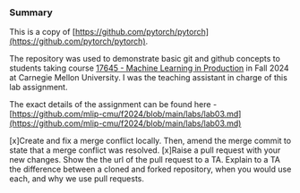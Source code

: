 ### Summary

This is a copy of [https://github.com/pytorch/pytorch](https://github.com/pytorch/pytorch). 

The repository was used to demonstrate basic git and github concepts to students taking course [17645 - Machine Learning in Production](https://mlip-cmu.github.io/f2024/) in Fall 2024 at Carnegie Mellon University. I was the teaching assistant in charge of this lab assignment.

The exact details of the assignment can be found here - [https://github.com/mlip-cmu/f2024/blob/main/labs/lab03.md](https://github.com/mlip-cmu/f2024/blob/main/labs/lab03.md)

[x]Create and fix a merge conflict locally. Then, amend the merge commit to state that a merge conflict was resolved.
[x]Raise a pull request with your new changes. Show the the url of the pull request to a TA.
Explain to a TA the difference between a cloned and forked repository, when you would use each, and why we use pull requests.
